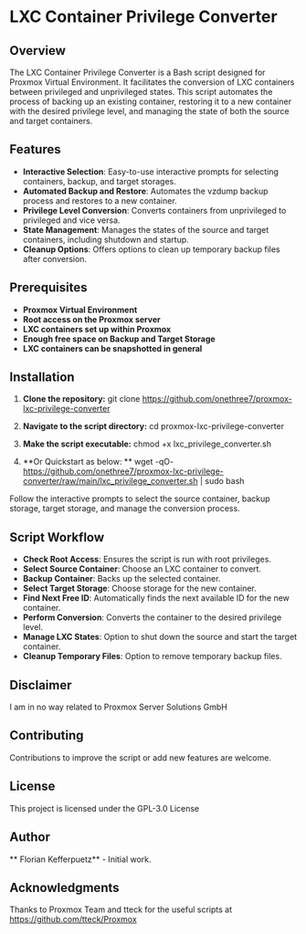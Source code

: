 # LXC Container Privilege Converter

## Overview
The LXC Container Privilege Converter is a Bash script designed for Proxmox Virtual Environment. It facilitates the conversion of LXC containers between privileged and unprivileged states. This script automates the process of backing up an existing container, restoring it to a new container with the desired privilege level, and managing the state of both the source and target containers.

## Features
- **Interactive Selection**: Easy-to-use interactive prompts for selecting containers, backup, and target storages.
- **Automated Backup and Restore**: Automates the vzdump backup process and restores to a new container.
- **Privilege Level Conversion**: Converts containers from unprivileged to privileged and vice versa.
- **State Management**: Manages the states of the source and target containers, including shutdown and startup.
- **Cleanup Options**: Offers options to clean up temporary backup files after conversion.

## Prerequisites
- **Proxmox Virtual Environment**
- **Root access on the Proxmox server**
- **LXC containers set up within Proxmox**
- **Enough free space on Backup and Target Storage**
- **LXC containers can be snapshotted in general**

## Installation
1. **Clone the repository:**
git clone https://github.com/onethree7/proxmox-lxc-privilege-converter

2. **Navigate to the script directory:**
cd proxmox-lxc-privilege-converter

3. **Make the script executable:**
chmod +x lxc_privilege_converter.sh

4. **Or Quickstart as below: **
wget -qO- https://github.com/onethree7/proxmox-lxc-privilege-converter/raw/main/lxc_privilege_converter.sh | sudo bash

Follow the interactive prompts to select the source container, backup storage, target storage, and manage the conversion process.

## Script Workflow
- **Check Root Access**: Ensures the script is run with root privileges.
- **Select Source Container**: Choose an LXC container to convert.
- **Backup Container**: Backs up the selected container.
- **Select Target Storage**: Choose storage for the new container.
- **Find Next Free ID**: Automatically finds the next available ID for the new container.
- **Perform Conversion**: Converts the container to the desired privilege level.
- **Manage LXC States**: Option to shut down the source and start the target container.
- **Cleanup Temporary Files**: Option to remove temporary backup files.

## Disclaimer
I am in no way related to Proxmox Server Solutions GmbH

## Contributing
Contributions to improve the script or add new features are welcome.

## License
This project is licensed under the GPL-3.0 License

## Author
** Florian Kefferpuetz**  - Initial work.

## Acknowledgments
Thanks to Proxmox Team and tteck for the useful scripts at https://github.com/tteck/Proxmox 
